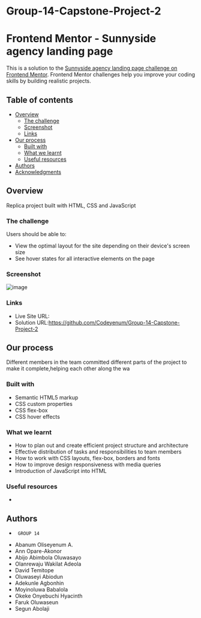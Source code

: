 # Group-14-Capstone-Project-2

# Frontend Mentor - Sunnyside agency landing page
This is a solution to the [Sunnyside agency landing page challenge on Frontend Mentor](https://www.frontendmentor.io/challenges/sunnyside-agency-landing-page-7yVs3B6ef). Frontend Mentor challenges help you improve your coding skills by building realistic projects.


## Table of contents
- [Overview](#overview)
  - [The challenge](#the-challenge)
  - [Screenshot](#screenshot)
  - [Links](#links)
- [Our process](#our-process)
  - [Built with](#built-with)
  - [What we learnt](#what-we-learnt)
  - [Useful resources](#useful-resources)
- [Authors](#authors)
- [Acknowledgments](#acknowledgments)

## Overview
Replica project built with HTML, CSS and JavaScript


### The challenge
Users should be able to:
- View the optimal layout for the site depending on their device's screen size
- See hover states for all interactive elements on the page


### Screenshot
![image]()



### Links
- Live Site URL: 
- Solution URL:https://github.com/Codeyenum/Group-14-Capstone-Project-2


## Our process
Different members in the team committed different parts of the project to make it complete,helping each other along the wa



### Built with
- Semantic HTML5 markup
- CSS custom properties
- CSS flex-box
- CSS hover effects


  
### What we learnt
- How to plan out and create efficient project structure and architecture
- Effective distribution of tasks and responsibilities to team members
- How to work with CSS layouts, flex-box, borders and fonts
- How to improve design responsiveness with media queries
- Introduction of JavaScript into HTML 


### Useful resources
-



## Authors
-      GROUP 14
- Abanum Oliseyenum A.
- Ann Opare-Akonor
- Abijo Abimbola Oluwasayo 
- Olanrewaju Wakilat Adeola  
- David Temitope 
- Oluwaseyi Abiodun 
- Adekunle Agbonhin  
- Moyinoluwa Babalola 
- Okeke Onyebuchi Hyacinth 
- Faruk Oluwaseun 
- Segun Abolaji 

